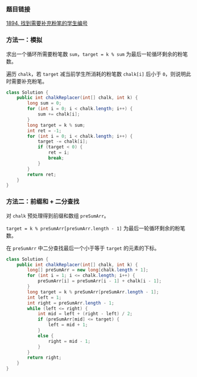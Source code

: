 ### 题目链接
[1894. 找到需要补充粉笔的学生编号](https://leetcode.cn/problems/find-the-student-that-will-replace-the-chalk)

### 方法一：模拟
求出一个循环所需要粉笔数 `sum`，`target = k % sum` 为最后一轮循环剩余的粉笔数。

遍历 `chalk`，若 `target` 减当前学生所消耗的粉笔数 `chalk[i]` 后小于 `0`，则说明此时需要补充粉笔。

```Java
class Solution {
    public int chalkReplacer(int[] chalk, int k) {
        long sum = 0;
        for (int i = 0; i < chalk.length; i++) {
            sum += chalk[i];
        }
        long target = k % sum;
        int ret = -1;
        for (int i = 0; i < chalk.length; i++) {
            target -= chalk[i];
            if (target < 0) {
                ret = i;
                break;
            }
        }
        return ret;
    }
}
```

### 方法二：前缀和 + 二分查找
对 `chalk` 预处理得到前缀和数组 `preSumArr`。

`target = k % preSumArr[preSumArr.length - 1]` 为最后一轮循环剩余的粉笔数。

在 `preSumArr` 中二分查找最后一个小于等于 `target` 的元素的下标。

```Java
class Solution {
    public int chalkReplacer(int[] chalk, int k) {
        long[] preSumArr = new long[chalk.length + 1];
        for (int i = 1; i <= chalk.length; i++) {
            preSumArr[i] = preSumArr[i - 1] + chalk[i - 1];
        }
        long target = k % preSumArr[preSumArr.length - 1];
        int left = 1;
        int right = preSumArr.length - 1;
        while (left <= right) {
            int mid = left + (right - left) / 2;
            if (preSumArr[mid] <= target) {
                left = mid + 1;
            }
            else {
                right = mid - 1;
            }
        }
        return right;
    }
}
```
